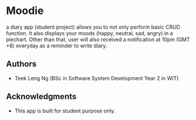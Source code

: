 # Moodie

 a diary app (student project) allows you to not only perform basic CRUD function. It also displays your moods (happy, neutral, sad, angry) in a piechart. Other than that, user will also received a notification at 10pm (GMT +8) everyday as a reminder to write diary.


## Authors

* Teek Leng Ng (BSc in Software System Development Year 2 in WIT)

## Acknowledgments

* This app is built for student purpose only.

